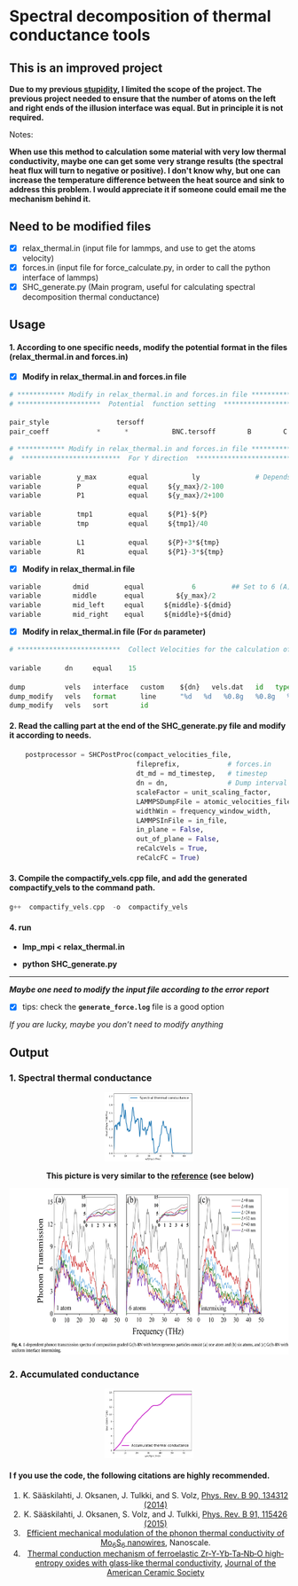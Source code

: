  #  Spectral decomposition of thermal conductance tools
 ## This is an improved project

**Due to my previous [stupidity](https://github.com/Tingliangstu/Spectral-decomposition-python-tools), I limited the scope of the project. The previous project needed to ensure that the number of atoms on the left and right ends of the illusion interface was equal. But in principle it is not required.**

Notes: 

 **When use this method to calculation some material with very low thermal conductivity, maybe one can get some very strange results (the spectral heat flux will turn to negative or positive). I don't know why, but one can increase the temperature difference between the heat source and sink to address this problem.  I would appreciate it if someone could email me the mechanism behind it.**                                                                                                                                                                                                                                                                                                                                                                                                                                                                         

## Need to be modified files

- [x] relax_thermal.in (input file for lammps, and use to get the atoms velocity)
- [x] forces.in (input file for force_calculate.py, in order to call the python interface of lammps)
- [x] SHC_generate.py (Main program, useful for calculating spectral decomposition thermal conductance)

## Usage

#### 1. According to one specific needs, modify the potential format in the files (relax_thermal.in and forces.in)

- [x] **Modify in relax_thermal.in and forces.in file** 

```python
# ************ Modify in relax_thermal.in and forces.in file ************
# *********************  Potential  function setting  *****************

pair_style                 tersoff
pair_coeff            *      *           BNC.tersoff        B        C       N
```

```python
# ************ Modify in relax_thermal.in and forces.in file ************
#  *************************  For Y direction  **************************************

variable         y_max        equal           ly              # Depends on the direction of heat transport
variable         P            equal     ${y_max}/2-100
variable         P1           equal     ${y_max}/2+100

variable         tmp1         equal     ${P1}-${P}
variable         tmp          equal     ${tmp1}/40

variable         L1           equal     ${P}+3*${tmp}
variable         R1           equal     ${P1}-3*${tmp}
```

- [x] **Modify in relax_thermal.in file** 

```python
variable        dmid         equal            6         ## Set to 6 (A) here, one can modify it
variable        middle       equal        ${y_max}/2 
variable        mid_left     equal     ${middle}-${dmid}
variable        mid_right    equal     ${middle}+${dmid}
```

- [x] **Modify in relax_thermal.in file (For `dn` parameter)**

```python
# **************************  Collect Velocities for the calculation of force constants *************************

variable      dn     equal    15            

dump          vels   interface   custom    ${dn}   vels.dat   id   type   vx   vy   vz
dump_modify   vels   format      line      "%d   %d   %0.8g   %0.8g   %0.8g"
dump_modify   vels   sort        id
```



#### 2. Read the calling part at the end of the SHC_generate.py file and modify it according to needs.

```python
    postprocessor = SHCPostProc(compact_velocities_file,
                                fileprefix,            # forces.in
                                dt_md = md_timestep,   # timestep
                                dn = dn,               # Dump interval
                                scaleFactor = unit_scaling_factor,
                                LAMMPSDumpFile = atomic_velocities_file, # velocity file
                                widthWin = frequency_window_width,
                                LAMMPSInFile = in_file,
                                in_plane = False,
                                out_of_plane = False,
                                reCalcVels = True,
                                reCalcFC = True)
```



#### 3. Compile the compactify_vels.cpp file, and add the generated compactify_vels to the command path.

```c++
g++  compactify_vels.cpp  -o  compactify_vels
```

#### 4. **run**

- **lmp_mpi < relax_thermal.in**

- **python SHC_generate.py**

- ------

  ***Maybe one need to modify the input file according to the error report***

  - [x] tips: check the **`generate_force.log`** file is a good option

  *If you are lucky, maybe you don’t need to modify anything*

  

## Output

### 1. Spectral thermal conductance 
<div align=center><img width="320" height="250" src="https://github.com/Tingliangstu/New-Version-Spectral-decomposition-python-tools/blob/master/SHC_calculate/Fij.dat_SHC.png" style="zoom: 50%;"/>



​                                                        **This picture is very similar to the [reference](https://doi.org/10.1016/j.ijheatmasstransfer.2019.118608) (see below)**

<div align=center><img width="600" height="300" src=https://github.com/Tingliangstu/New-Version-Spectral-decomposition-python-tools/blob/master/Ref_paper/ref_fig.jpg>

### <p align="left">2. Accumulated conductance</p>
<div align=center><img width="320" height="250" src="https://github.com/Tingliangstu/New-Version-Spectral-decomposition-python-tools/blob/master/SHC_calculate/Fij.dat_accumulated_ITC.png" style="zoom:50%;"/>








#### <p align="left">I f you use the code, the following citations are highly recommended.</p>

<p align="left">

1.   K. Sääskilahti, J. Oksanen, J. Tulkki, and S. Volz, [Phys. Rev. B 90, 134312 (2014)](https://journals.aps.org/prb/abstract/10.1103/PhysRevB.90.134312) 
2.   K. Sääskilahti, J. Oksanen, S. Volz, and J. Tulkki, [Phys. Rev. B 91, 115426 (2015)](https://journals.aps.org/prb/abstract/10.1103/PhysRevB.92.245411) 
3.   [Efficient mechanical modulation of the phonon thermal conductivity of Mo<sub>6</sub>S<sub>6</sub> nanowires](https://pubs.rsc.org/en/Content/ArticleLanding/2022/NR/D1NR08505K), Nanoscale.
4.  [ Thermal conduction mechanism of ferroelastic Zr‐Y‐Yb‐Ta‐Nb‐O high‐entropy oxides with glass‐like thermal conductivity](https://ceramics.onlinelibrary.wiley.com/doi/10.1111/jace.18374),  [Journal of the American Ceramic Society](https://ceramics.onlinelibrary.wiley.com/journal/15512916)  </p>

